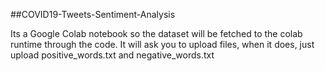 ##COVID19-Tweets-Sentiment-Analysis

Its a Google Colab notebook so the dataset will be fetched to the colab runtime through the code. It will ask you to upload files, when it does, just upload positive_words.txt and negative_words.txt
